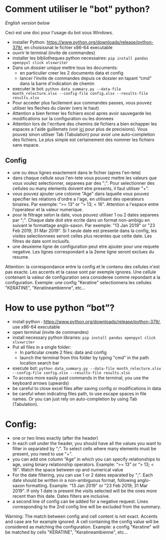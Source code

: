 # Comment utiliser le "bot" python?

*English version below*

Ceci est une doc pour l'usage du bot sous Windows.

- installer Python: https://www.python.org/downloads/release/python-379/, en choisissnat le fichier x86-64 executable
- ouvrir le terminal (invite de commandes)
- installer les bibliotheques python necessaires: `pip install pandas openpyxl click xlsxwriter`
- Dans un dossier unique mettre tous les documents:
  - en particulier creer les 2 documents data et config
  - lancer l’invite de commandes depuis ce dossier en tapant “cmd” dans la barre d’indication de chemin
- executer le bot: `python data_summary.py --data-file month_relecture.xlsx --config-file config.xlsx --results-file results.xlsx`
- Pour acceder plus facilement aux commandes passes, vous pouvez utiliser les fleches du clavier (vers le haut)
- Attention a bien fermer les fichiers excel apres avoir sauvegarde les modifications sur la configuration ou les donnees
- Attention lors de l'ecriture des chemins de fichiers a bien echapper les espaces a l'aide guillemets (voir [ici](https://www.howtogeek.com/694949/how-to-escape-spaces-in-file-paths-on-the-windows-command-line/) pour plus de precisions). Vous pouvez sinon utiliser Tab (Tabulation) pour avoir une auto-completion des fichiers. Le plus simple est certainement des nommer les fichiers sans espace.

## Config
- une ou deux lignes exactement dans le fichier (apres l'en-tete)
- dans chaque cellule sous l'en-tete vous pouvez mettre les valeurs que vous voulez selectionner, separees par des ";". Pour selectionner des cellules ou many elements doivent etre presents, il faut utiliser "+".
- vous pouvez ajouter une colonne "Age" dans laquelle vous pouvez specifier les relations d'ordre a l'age, en utilisant des operateurs binaires. Par exemple: “>= 13” or “> 13; < 16”. Attention a l'espace entre l'operateur et la valeur numerique.
- pour le filtrage selon la date, vous pouvez utiliser 1 ou 2 dates separees par ";". Chaque date doit etre ecrite dans un format non-ambigu en suivant le formattage anglo-saxon. Par exemple: "13 Jan 2019" or "23 Feb 2019; 31 Mar 2019". Si 1 seule date est presente dans la config, les visites selectionnees seront celles plus recentes que cette date. Les filtres de date sont inclusifs.
- une deuxieme ligne de configuration peut etre ajouter pour une requete negative. Les lignes correspondant a la 2eme ligne seront exclues du resume.


Attention: la correspondance entre la config et le contenu des cellules n'est pas exacte.
Les accents et la casse sont par exemple ignores.
Une cellule contenant la valeur de configuration sera consideree comme repondant a la configuration.
Exemple: une config "Keratine" selectionnera les cellules "KERATINE", "Keratineambienne", etc...


# How to use python “bot”?
- install python : https://www.python.org/downloads/release/python-379/, use x86-64 executable
- open terminal (invite de commandes)
- install necessary python libraries: `pip install pandas openpyxl click xlsxwriter`
- Put all files in a single folder:
  - In particular create 2 files: data and config
  - launch the terminal from this folder by typing "cmd" in the path location search bar
- execute bot: `python data_summary.py --data-file month_relecture.xlsx --config-file config.xlsx --results-file results.xlsx`
- To access more easily past commands in the terminal, you use the keyboard arrows (upwards)
- be careful to close excel files after saving config or modifications in data
- be careful when indicating files path, to use escape spaces in file names. Or you can just rely on auto-completion by using Tab (Tabulation).

# Config:

- one or two lines exactly (after the header)
- In each cell under the header, you should have all the values you want to filter in separated by “;”. To select cells where many elements must be present, you need to use "+".
- you can add one column “Age” in which you can specify relationships to age, using binary relationship operators. Example: “>= 13” or “> 13; < 16”. Watch the space between op and numerical value
- For the date filtering, you can use 1 or 2 dates separated by ";". Each date should be written in a non-ambiguous format, following anglo-saxon formatting. Example: "13 Jan 2019" or "23 Feb 2019; 31 Mar 2019". If only 1 date is present the visits selected will be the ones more recent than this date. Dates filters are inclusive.
- a second line of config can be added for a negative request. Lines corresponding to the 2nd config line will be excluded from the summary.


Warning: The match between config and cell content is not exact.
Accents and case are for example ignored.
A cell containing the config value will be considered as matching the configuration.
Example: a config "Keratine" will be matched by cells "KERATINE", "Keratineambienne", etc...
